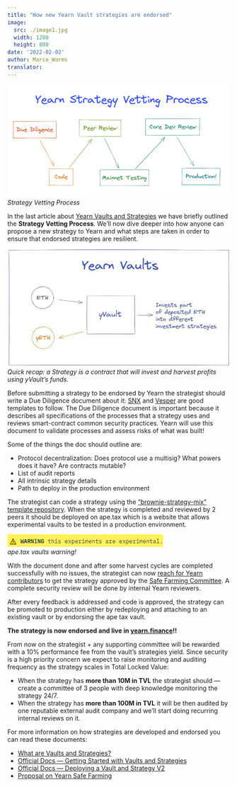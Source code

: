 ```yaml
---
title: "How new Yearn Vault strategies are endorsed"
image:
  src: ./image1.jpg
  width: 1280
  height: 800
date: '2022-02-02'
author: Marco_Worms
translator:
---
```


![](./image1.jpg?w=900&h=478)\
*Strategy Vetting Process*

In the last article about [Yearn Vaults and Strategies](https://medium.com/iearn/yearn-finance-explained-what-are-vaults-and-strategies-96970560432) we have briefly outlined the **Strategy Vetting Process**. We’ll now dive deeper into how anyone can propose a new strategy to Yearn and what steps are taken in order to ensure that endorsed strategies are resilient.

![](./image2.jpg?w=900&h=478)\
*Quick recap: a Strategy is a contract that will invest and harvest profits using yVault’s funds.*

Before submitting a strategy to be endorsed by Yearn the strategist should write a Due Diligence document about it: [SNX](https://hackmd.io/0w1RZh7DSc27A9EyzlHbJQ?view) and [Vesper](https://hackmd.io/@Ap_76vwNTg-vxJxbiaLMMQ/SkXEzic7O) are good templates to follow. The Due Diligence document is important because it describes all specifications of the processes that a strategy uses and reviews smart-contract common security practices. Yearn will use this document to validate processes and assess risks of what was built!

Some of the things the doc should outline are:

- Protocol decentralization: Does protocol use a multisig? What powers does it have? Are contracts mutable?
- List of audit reports
- All intrinsic strategy details
- Path to deploy in the production environment

The strategist can code a strategy using the [“brownie-strategy-mix” template repository](https://github.com/yearn/brownie-strategy-mix). When the strategy is completed and reviewed by 2 peers it should be deployed on ape.tax which is a website that allows experimental vaults to be tested in a production environment.

![](./image3.jpg?w=352&h=28)\
*ape.tax vaults warning!*

With the document done and after some harvest cycles are completed successfully with no issues, the strategist can now [reach for Yearn contributors](https://docs.yearn.finance/developers/v2/DEPLOYMENT#deploying-a-new-strategy) to get the strategy approved by the [Safe Farming Committee](https://gov.yearn.finance/t/introducing-yearn-safe-farming-committee/10533). A complete security review will be done by internal Yearn reviewers.

After every feedback is addressed and code is approved, the strategy can be promoted to production either by redeploying and attaching to an existing vault or by endorsing the ape tax vault.

**The strategy is now endorsed and live in [yearn.finance](https://yearn.finance/)!!**

From now on the strategist + any supporting committee will be rewarded with a 10% performance fee from the vault’s strategies yield. Since security is a high priority concern we expect to raise monitoring and auditing frequency as the strategy scales in Total Locked Value:

- When the strategy has **more than 10M in TVL** the strategist should — create a committee of 3 people with deep knowledge monitoring the strategy 24/7.
- When the strategy has **more than 100M in TVL** it will be then audited by one reputable external audit company and we’ll start doing recurring internal reviews on it.

For more information on how strategies are developed and endorsed you can read these documents:

- [What are Vaults and Strategies?](https://medium.com/iearn/yearn-finance-explained-what-are-vaults-and-strategies-96970560432)
- [Official Docs — Getting Started with Vaults and Strategies](https://docs.yearn.finance/developers/v2/getting-started)
- [Official Docs — Deploying a Vault and Strategy V2](https://docs.yearn.finance/developers/v2/DEPLOYMENT)
- [Proposal on Yearn Safe Farming](https://gov.yearn.finance/t/introducing-yearn-safe-farming-committee/10533)